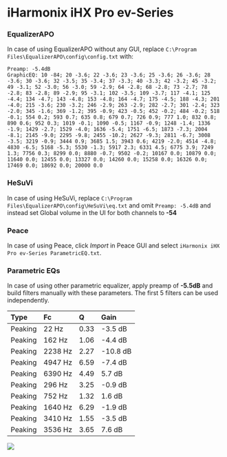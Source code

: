 # iHarmonix iHX Pro ev-Series

### EqualizerAPO
In case of using EqualizerAPO without any GUI, replace `C:\Program Files\EqualizerAPO\config\config.txt`
with:
```
Preamp: -5.4dB
GraphicEQ: 10 -84; 20 -3.6; 22 -3.6; 23 -3.6; 25 -3.6; 26 -3.6; 28 -3.6; 30 -3.6; 32 -3.5; 35 -3.4; 37 -3.3; 40 -3.3; 42 -3.2; 45 -3.2; 49 -3.1; 52 -3.0; 56 -3.0; 59 -2.9; 64 -2.8; 68 -2.8; 73 -2.7; 78 -2.8; 83 -2.8; 89 -2.9; 95 -3.1; 102 -3.5; 109 -3.7; 117 -4.1; 125 -4.4; 134 -4.7; 143 -4.8; 153 -4.8; 164 -4.7; 175 -4.5; 188 -4.3; 201 -4.0; 215 -3.6; 230 -3.2; 246 -2.9; 263 -2.9; 282 -2.7; 301 -2.4; 323 -2.0; 345 -1.6; 369 -1.2; 395 -0.9; 423 -0.5; 452 -0.2; 484 -0.2; 518 -0.1; 554 0.2; 593 0.7; 635 0.8; 679 0.7; 726 0.9; 777 1.0; 832 0.8; 890 0.6; 952 0.3; 1019 -0.1; 1090 -0.5; 1167 -0.9; 1248 -1.4; 1336 -1.9; 1429 -2.7; 1529 -4.0; 1636 -5.4; 1751 -6.5; 1873 -7.3; 2004 -8.1; 2145 -9.0; 2295 -9.8; 2455 -10.2; 2627 -9.3; 2811 -6.7; 3008 -3.5; 3219 -0.9; 3444 0.9; 3685 1.5; 3943 0.6; 4219 -2.0; 4514 -4.8; 4830 -6.5; 5168 -5.3; 5530 -1.3; 5917 2.3; 6331 4.5; 6775 3.9; 7249 1.3; 7756 0.3; 8299 0.0; 8880 -0.7; 9502 -0.2; 10167 0.0; 10879 0.0; 11640 0.0; 12455 0.0; 13327 0.0; 14260 0.0; 15258 0.0; 16326 0.0; 17469 0.0; 18692 0.0; 20000 0.0
```

### HeSuVi
In case of using HeSuVi, replace `C:\Program Files\EqualizerAPO\config\HeSuVi\eq.txt` and omit `Preamp:
-5.4dB` and instead set Global volume in the UI for both channels to **-54**

### Peace
In case of using Peace, click *Import* in Peace GUI and select `iHarmonix iHX Pro ev-Series ParametricEQ.txt`.

### Parametric EQs
In case of using other parametric equalizer, apply preamp of **-5.5dB** and build filters manually with
these parameters. The first 5 filters can be used independently.

| Type    | Fc      |    Q | Gain     |
|:--------|:--------|:-----|:---------|
| Peaking | 22 Hz   | 0.33 | -3.5 dB  |
| Peaking | 162 Hz  | 1.06 | -4.4 dB  |
| Peaking | 2238 Hz | 2.27 | -10.8 dB |
| Peaking | 4947 Hz | 6.59 | -7.4 dB  |
| Peaking | 6390 Hz | 4.49 | 5.7 dB   |
| Peaking | 296 Hz  | 3.25 | -0.9 dB  |
| Peaking | 752 Hz  | 1.32 | 1.6 dB   |
| Peaking | 1640 Hz | 6.29 | -1.9 dB  |
| Peaking | 3410 Hz | 1.55 | -3.5 dB  |
| Peaking | 3536 Hz | 3.65 | 7.6 dB   |

![](https://raw.githubusercontent.com/jaakkopasanen/AutoEq/master/results/headphonecom/sbaf-serious/iHarmonix%20iHX%20Pro%20ev-Series/iHarmonix%20iHX%20Pro%20ev-Series.png)